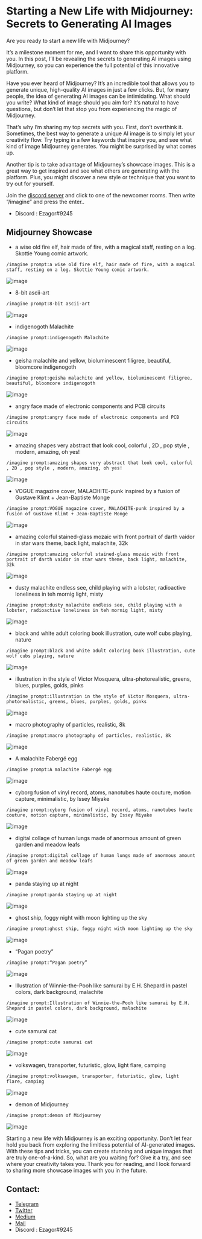 # Starting a New Life with Midjourney: Secrets to Generating AI Images



Are you ready to start a new life with Midjourney?

It’s a milestone moment for me, and I want to share this opportunity with you. In this post, I’ll be revealing the secrets to generating AI images using Midjourney, so you can experience the full potential of this innovative platform.



Have you ever heard of Midjourney? It’s an incredible tool that allows you to generate unique, high-quality AI images in just a few clicks. But, for many people, the idea of generating AI images can be intimidating. What should you write? What kind of image should you aim for? It’s natural to have questions, but don’t let that stop you from experiencing the magic of Midjourney.

That’s why I’m sharing my top secrets with you. First, don’t overthink it. Sometimes, the best way to generate a unique AI image is to simply let your creativity flow. Try typing in a few keywords that inspire you, and see what kind of image Midjourney generates. You might be surprised by what comes up.

Another tip is to take advantage of Midjourney’s showcase images. This is a great way to get inspired and see what others are generating with the platform. Plus, you might discover a new style or technique that you want to try out for yourself.


Join the [discord server](https://discord.gg/midjourney) and click to one of the newcomer rooms. Then write “/imagine” and press the enter..




* Discord : Ezagor#9245

## Midjourney Showcase


* a wise old fire elf, hair made of fire, with a magical staff, resting on a log. Skottie Young comic artwork.
```
/imagine prompt:a wise old fire elf, hair made of fire, with a magical staff, resting on a log. Skottie Young comic artwork.
```
![image](https://user-images.githubusercontent.com/45847677/220786955-c5d06d49-1614-4ea4-bdc1-dc3710293512.png)



* 8-bit ascii-art
```
/imagine prompt:8-bit ascii-art
```

![image](https://user-images.githubusercontent.com/45847677/220787067-3ec8ec1f-d309-4234-a2dd-55687dbbdc0e.png)


* indigenogoth Malachite
```
/imagine prompt:indigenogoth Malachite
```
![image](https://user-images.githubusercontent.com/45847677/220787123-1a2b81e7-9cb6-4a94-b1ac-3db1f3cf0274.png)

* geisha malachite and yellow, bioluminescent filigree, beautiful, bloomcore indigenogoth
```
/imagine prompt:geisha malachite and yellow, bioluminescent filigree, beautiful, bloomcore indigenogoth
```
![image](https://user-images.githubusercontent.com/45847677/220787201-45f96bd7-18a0-4895-a014-4ef4516e3893.png)

* angry face made of electronic components and PCB circuits
```
/imagine prompt:angry face made of electronic components and PCB circuits
```
![image](https://user-images.githubusercontent.com/45847677/220787302-7552d1fa-1fd6-42ca-a586-e54fef50ec06.png)

* amazing shapes very abstract that look cool, colorful , 2D , pop style , modern, amazing, oh yes!
```
/imagine prompt:amazing shapes very abstract that look cool, colorful , 2D , pop style , modern, amazing, oh yes!
```

![image](https://user-images.githubusercontent.com/45847677/220787508-ee36fda4-c2a8-4330-9850-14549c3f8801.png)

* VOGUE magazine cover, MALACHITE-punk inspired by a fusion of Gustave Klimt + Jean-Baptiste Monge
```
/imagine prompt:VOGUE magazine cover, MALACHITE-punk inspired by a fusion of Gustave Klimt + Jean-Baptiste Monge
```
![image](https://user-images.githubusercontent.com/45847677/220787565-2ab86152-7f02-4828-8152-b4ccf036dfbc.png)


* amazing colorful stained-glass mozaic with front portrait of darth vaidor in star wars theme, back light, malachite, 32k
```
/imagine prompt:amazing colorful stained-glass mozaic with front portrait of darth vaidor in star wars theme, back light, malachite, 32k
```
![image](https://user-images.githubusercontent.com/45847677/220787855-987ccf3b-9590-4663-bda2-64860444eec8.png)

* dusty malachite endless see, child playing with a lobster, radioactive loneliness in teh mornig light, misty
```
/imagine prompt:dusty malachite endless see, child playing with a lobster, radioactive loneliness in teh mornig light, misty
```
![image](https://user-images.githubusercontent.com/45847677/220787911-2f0ab73f-7ad1-42dd-9d54-be0092fb5787.png)

* black and white adult coloring book illustration, cute wolf cubs playing, nature
```
/imagine prompt:black and white adult coloring book illustration, cute wolf cubs playing, nature
```
![image](https://user-images.githubusercontent.com/45847677/220787969-4b4ba5e1-523d-437f-a9ec-06d2e7b790b4.png)

* illustration in the style of Victor Mosquera, ultra-photorealistic, greens, blues, purples, golds, pinks
```
/imagine prompt:illustration in the style of Victor Mosquera, ultra-photorealistic, greens, blues, purples, golds, pinks
```
![image](https://user-images.githubusercontent.com/45847677/220788047-492e6c05-4751-42a7-8ebb-ad5b43fa4c1e.png)

* macro photography of particles, realistic, 8k
```
/imagine prompt:macro photography of particles, realistic, 8k
```
![image](https://user-images.githubusercontent.com/45847677/220788092-0a85bce7-969e-47e1-860d-96380c88c4ff.png)

* A malachite Fabergé egg
```
/imagine prompt:A malachite Fabergé egg
```
![image](https://user-images.githubusercontent.com/45847677/220788137-0d55729e-9f0d-4229-a223-89b61d23bb32.png)

* cyborg fusion of vinyl record, atoms, nanotubes haute couture, motion capture, minimalistic, by Issey Miyake
```
/imagine prompt:cyborg fusion of vinyl record, atoms, nanotubes haute couture, motion capture, minimalistic, by Issey Miyake
```
![image](https://user-images.githubusercontent.com/45847677/220788207-3ccadf34-0f8d-4f0e-bcea-9b22838126a2.png)

* digital collage of human lungs made of anormous amount of green garden and meadow leafs
```
/imagine prompt:digital collage of human lungs made of anormous amount of green garden and meadow leafs
```
![image](https://user-images.githubusercontent.com/45847677/220788264-a402fdbc-a202-45f9-af4d-e338d46c229e.png)

* panda staying up at night
```
/imagine prompt:panda staying up at night
```
![image](https://user-images.githubusercontent.com/45847677/220788309-dbd7364c-2bc5-4ace-8adc-abcd34dcaabb.png)

* ghost ship, foggy night with moon lighting up the sky
```
/imagine prompt:ghost ship, foggy night with moon lighting up the sky
```
![image](https://user-images.githubusercontent.com/45847677/220788376-ce28ae65-0003-4ce2-9a69-c1f320d44d5c.png)

* “Pagan poetry”
```
/imagine prompt:“Pagan poetry”
```
![image](https://user-images.githubusercontent.com/45847677/220788431-aaa94eb8-f2f8-42e4-9dfc-87871c316db5.png)

* Illustration of Winnie-the-Pooh like samurai by E.H. Shepard in pastel colors, dark background, malachite
```
/imagine prompt:Illustration of Winnie-the-Pooh like samurai by E.H. Shepard in pastel colors, dark background, malachite
```
![image](https://user-images.githubusercontent.com/45847677/220788504-aed74e5d-b961-492a-90a7-4795c678cfb5.png)

* cute samurai cat
```
/imagine prompt:cute samurai cat
```
![image](https://user-images.githubusercontent.com/45847677/220788566-8b2d0261-ce84-4db4-b710-4922d182d1d5.png)

* volkswagen, transporter, futuristic, glow, light flare, camping
```
/imagine prompt:volkswagen, transporter, futuristic, glow, light flare, camping
```
![image](https://user-images.githubusercontent.com/45847677/220788612-cfc6dd21-a373-48f0-8b9c-5ff78dfdd1f8.png)

* demon of Midjourney
```
/imagine prompt:demon of Midjourney
```
![image](https://user-images.githubusercontent.com/45847677/220788665-aa04b93e-9f55-4318-8905-c9558c6e11a4.png)




Starting a new life with Midjourney is an exciting opportunity. Don’t let fear hold you back from exploring the limitless potential of AI-generated images. With these tips and tricks, you can create stunning and unique images that are truly one-of-a-kind. So, what are you waiting for? Give it a try, and see where your creativity takes you. Thank you for reading, and I look forward to sharing more showcase images with you in the future.


## Contact: 

* [Telegram](https://t.me/ezagor)
* [Twitter](https://twitter.com/ezagor_dev)
* [Medium](https://medium.com/@ezagor)
* [Mail](mailto:ezagor@icloud.com)
* Discord : Ezagor#9245





